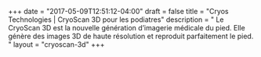 +++
date = "2017-05-09T12:51:12-04:00"
draft = false
title = "Cryos Technologies | CryoScan 3D pour les podiatres"
description = " Le CryoScan 3D est la nouvelle génération d’imagerie médicale du pied. Elle génère des images 3D de haute résolution et reproduit parfaitement le pied. "
layout = "cryoscan-3d"
+++

